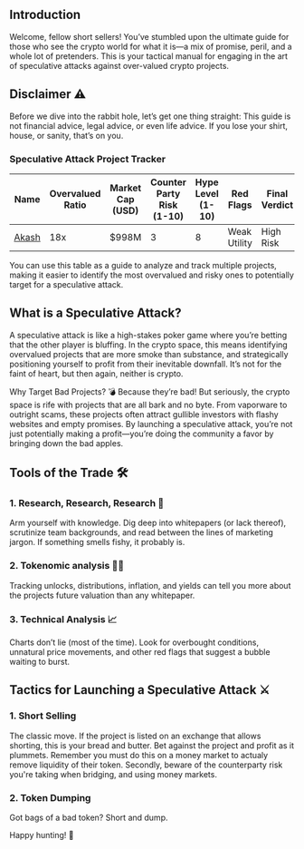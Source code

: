 
## Introduction

Welcome, fellow short sellers! You’ve stumbled upon the ultimate guide for those who see the crypto world for what it is—a mix of promise, peril, and a whole lot of pretenders. This is your tactical manual for engaging in the art of speculative attacks against over-valued crypto projects. 

## Disclaimer ⚠️
Before we dive into the rabbit hole, let’s get one thing straight: This guide is not financial advice, legal advice, or even life advice. If you lose your shirt, house, or sanity, that’s on you.


### Speculative Attack Project Tracker

| **Name** | **Overvalued Ratio** | **Market Cap (USD)** | **Counter Party Risk (1-10)** | **Hype Level (1-10)** | **Red Flags** | **Final Verdict** |
|------------------|----------------------|-----------------------------|-----------------------------------|-----------------------|-------------------------|---------------------------|
| [Akash](./projects/akash)       | 18x                 | $998M                        | 3                                 | 8                     | Weak Utility | High Risk         |


You can use this table as a guide to analyze and track multiple projects, making it easier to identify the most overvalued and risky ones to potentially target for a speculative attack.

## What is a Speculative Attack? 
A speculative attack is like a high-stakes poker game where you’re betting that the other player is bluffing. In the crypto space, this means identifying overvalued projects that are more smoke than substance, and strategically positioning yourself to profit from their inevitable downfall. It’s not for the faint of heart, but then again, neither is crypto.

Why Target Bad Projects? 💣
Because they’re bad! But seriously, the crypto space is rife with projects that are all bark and no byte. From vaporware to outright scams, these projects often attract gullible investors with flashy websites and empty promises. By launching a speculative attack, you’re not just potentially making a profit—you’re doing the community a favor by bringing down the bad apples.

## Tools of the Trade 🛠️
### 1. Research, Research, Research 🧐

Arm yourself with knowledge. Dig deep into whitepapers (or lack thereof), scrutinize team backgrounds, and read between the lines of marketing jargon. If something smells fishy, it probably is.

### 2. Tokenomic analysis 🕵️‍♀️

Tracking unlocks, distributions, inflation, and yields can tell you more about the projects future valuation than any whitepaper.

### 3. Technical Analysis 📈

Charts don’t lie (most of the time). Look for overbought conditions, unnatural price movements, and other red flags that suggest a bubble waiting to burst.

## Tactics for Launching a Speculative Attack ⚔️
### 1. Short Selling

The classic move. If the project is listed on an exchange that allows shorting, this is your bread and butter. Bet against the project and profit as it plummets. Remember you must do this on a money market to actualy remove liquidity of their token. Secondly, beware of the counterparty risk you're taking when bridging, and using money markets.

### 2. Token Dumping

Got bags of a bad token? Short and dump.


Happy hunting! 🎯